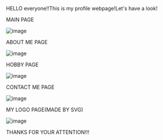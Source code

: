 HELLO everyone!!This is my profile webpage!Let's have a look!

MAIN PAGE

![image](https://user-images.githubusercontent.com/57478403/108496117-d7da3580-72d3-11eb-9441-81046b51bc28.png)

ABOUT ME PAGE

![image](https://user-images.githubusercontent.com/57478403/108496268-06581080-72d4-11eb-8934-57f5aad287e8.png)

HOBBY PAGE

![image](https://user-images.githubusercontent.com/57478403/108496390-2982c000-72d4-11eb-88eb-89402f0d2c68.png)

CONTACT ME PAGE

![image](https://user-images.githubusercontent.com/57478403/108496499-5636d780-72d4-11eb-9956-53686db9427a.png)

MY LOGO PAGE(MADE BY SVG)

![image](https://user-images.githubusercontent.com/57478403/108496560-6bac0180-72d4-11eb-9f24-d496f9d99929.png)


THANKS FOR YOUR ATTENTION!!!

